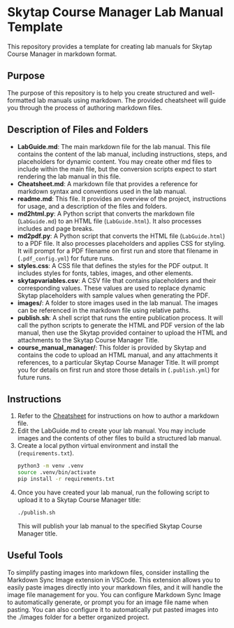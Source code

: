 # Skytap Course Manager Lab Manual Template

This repository provides a template for creating lab manuals for Skytap Course Manager in markdown format.

## Purpose
The purpose of this repository is to help you create structured and well-formatted lab manuals using markdown. The provided cheatsheet will guide you through the process of authoring markdown files.

## Description of Files and Folders

- **LabGuide.md**: The main markdown file for the lab manual. This file contains the content of the lab manual, including instructions, steps, and placeholders for dynamic content.  You may create other md files to include within the main file, but the conversion scripts expect to start rendering the lab manual in this file.
- **Cheatsheet.md**: A markdown file that provides a reference for markdown syntax and conventions used in the lab manual.
- **readme.md**: This file. It provides an overview of the project, instructions for usage, and a description of the files and folders.
- **md2html.py**: A Python script that converts the markdown file (`LabGuide.md`) to an HTML file (`LabGuide.html`). It also processes includes and page breaks.
- **md2pdf.py**: A Python script that converts the HTML file (`LabGuide.html`) to a PDF file. It also processes placeholders and applies CSS for styling.  It will prompt for a PDF filename on first run and store that filename in (`.pdf_config.yml`) for future runs.
- **styles.css**: A CSS file that defines the styles for the PDF output. It includes styles for fonts, tables, images, and other elements.
- **skytapvariables.csv**: A CSV file that contains placeholders and their corresponding values. These values are used to replace dynamic Skytap placeholders with sample values when generating the PDF.
- **images/**: A folder to store images used in the lab manual. The images can be referenced in the markdown file using relative paths.
- **publish.sh**: A shell script that runs the entire publication process.  It will call the python scripts to generate the HTML and PDF version of the lab manual, then use the Skytap provided container to upload the HTML and attachments to the Skytap Course Manager Title.
- **course_manual_manager/**: This folder is provided by Skytap and contains the code to upload an HTML manual, and any attachments it references, to a particular Skytap Course Manager Title.  It will prompt you for details on first run and store those details in (`.publish.yml`) for future runs.

## Instructions
1. Refer to the [Cheatsheet](./Cheatsheet.md) for instructions on how to author a markdown file.
2. Edit the LabGuide.md to create your lab manual.  You may include images and the contents of other files to build a structured lab manual.
3. Create a local python virtual environment and install the (`requirements.txt`).
    ```sh
    python3 -m venv .venv
    source .venv/bin/activate
    pip install -r requirements.txt
    ```
4. Once you have created your lab manual, run the following script to upload it to a Skytap Course Manager title:
    ```sh
    ./publish.sh
    ```
    This will publish your lab manual to the specified Skytap Course Manager title.

## Useful Tools
To simplify pasting images into markdown files, consider installing the Markdown Sync Image extension in VSCode. This extension allows you to easily paste images directly into your markdown files, and it will handle the image file management for you. You can configure Markdown Sync Image to automatically generate, or prompt you for an image file name when pasting. You can also configure it to automatically put pasted images into the ./images folder for a better organized project.
